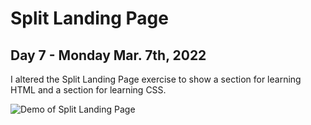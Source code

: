 # Split Landing Page
## Day 7 - Monday Mar. 7th, 2022
I altered the Split Landing Page exercise to show a section for learning HTML and a section for learning CSS.

![Demo of Split Landing Page](demo.gif)